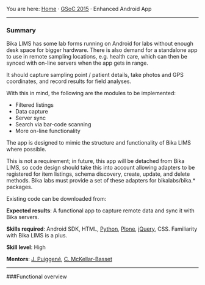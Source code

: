 You are here: [Home](https://github.com/bikalabs/Bika-LIMS/wiki) · [GSoC 2015](https://github.com/bikalabs/Bika-LIMS/wiki/GSoC-2015) · Enhanced Android App
***

### Summary

Bika LIMS has some lab forms running on Android for labs without enough desk space for bigger hardware. There is also demand for a standalone app to use in remote sampling locations, e.g. health care, which can then be synced with on-line servers when the app gets in range. 

It should capture sampling point / patient details, take photos and GPS coordinates, and record results for field analyses.

With this in mind, the following are the modules to be implemented:

- Filtered listings
- Data capture
- Server sync
- Search via bar-code scanning
- More on-line functionality

The app is designed to mimic the structure and functionality of Bika LIMS where possible.

This is not a requirement; in future, this app will be detached from Bika LIMS, so code design should take this into account allowing adapters to be registered for item listings, schema discovery, create, update, and delete methods.  Bika labs must provide a set of these adapters for bikalabs/bika.* packages.

Existing code can be downloaded from:

**Expected results**: A functional app to capture remote data and sync it with Bika servers.

**Skills required**: Android SDK, HTML, [Python](http://python.org), [Plone](http://plone.org), [jQuery](http://www.jquery.com), CSS. Familiarity with Bika LIMS is a plus.

**Skill level**: High

**Mentors**: [J. Puiggené](http://github.com/xispa), [C. McKellar-Basset](http://github.com/rockfruit)

***

###Functional overview
